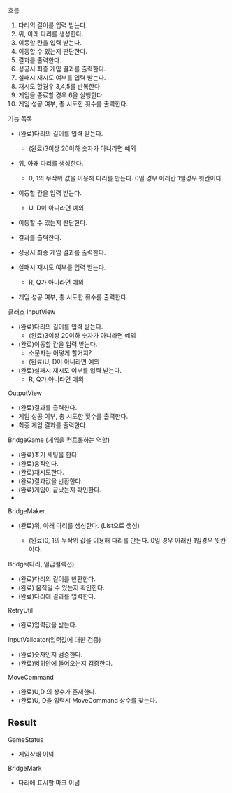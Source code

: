흐름
1. 다리의 길이를 입력 받는다.
2. 위, 아래 다리를 생성한다.
3. 이동할 칸을 입력 받는다.
4. 이동할 수 있는지 판단한다.
5. 결과를 출력한다.
6. 성공시 최종 게임 결과를 출력한다.
7. 실패시 재시도 여부를 입력 받는다.
8. 재시도 할경우 3,4,5를 반복한다
9. 게임을 종료할 경우 6을 실행한다.
10. 게임 성공 여부, 총 시도한 횟수를 출력한다.


기능 목록
- (완료)다리의 길이를 입력 받는다.
    + (완료)3이상 20이하 숫자가 아니라면 예외

- 위, 아래 다리를 생성한다.
    + 0, 1의 무작위 값을 이용해 다리를 만든다. 0일 경우 아래칸 1일경우 윗칸이다.

- 이동할 칸을 입력 받는다.
    + U, D이 아니라면 예외

- 이동할 수 있는지 판단한다.

- 결과를 출력한다.

- 성공시 최종 게임 결과를 출력한다.

- 실패시 재시도 여부를 입력 받는다.
    + R, Q가 아니라면 예외

- 게임 성공 여부, 총 시도한 횟수를 출력한다.


클래스
InputView
- (완료)다리의 길이를 입력 받는다.
    + (완료)3이상 20이하 숫자가 아니라면 예외
- (완료)이동할 칸을 입력 받는다.
   + 소문자는 어떻게 할거지?
   + (완료)U, D이 아니라면 예외
- (완료)실패시 재시도 여부를 입력 받는다.
    + R, Q가 아니라면 예외

OutputView
- (완료)결과를 출력한다.
- 게임 성공 여부, 총 시도한 횟수를 출력한다.
- 최종 게임 결과를 출력한다.

BridgeGame (게임을 컨트롤하는 역할)
- (완료)초기 세팅을 한다.
- (완료)움직인다.
- (완료)재시도한다.
- (완료)결과값을 반환한다.
- (완료)게임이 끝났는지 확인한다.
- 
BridgeMaker
- (완료)위, 아래 다리를 생성한다. (List<String>으로 생성)
    + (완료)0, 1의 무작위 값을 이용해 다리를 만든다. 0일 경우 아래칸 1일경우 윗칸이다.

Bridge(다리, 일급컬렉션)
- (완료)다리의 길이를 반환한다.
- (완료) 움직일 수 있는지 확인한다.
- (완료)다리에 결과를 입력한다.

RetryUtil
- (완료)입력값을 받는다.

InputValidator(입력값에 대한 검증)
- (완료)숫자인지 검증한다.
- (완료)범위안에 들어오는지 검증한다.

MoveCommand
- (완료)U,D 의 상수가 존재한다.
- (완료)U, D을 입력시 MoveCommand 상수를 찾는다.

Result
-

GameStatus
- 게임상태 이넘

BridgeMark
- 다리에 표시할 마크 이넘



